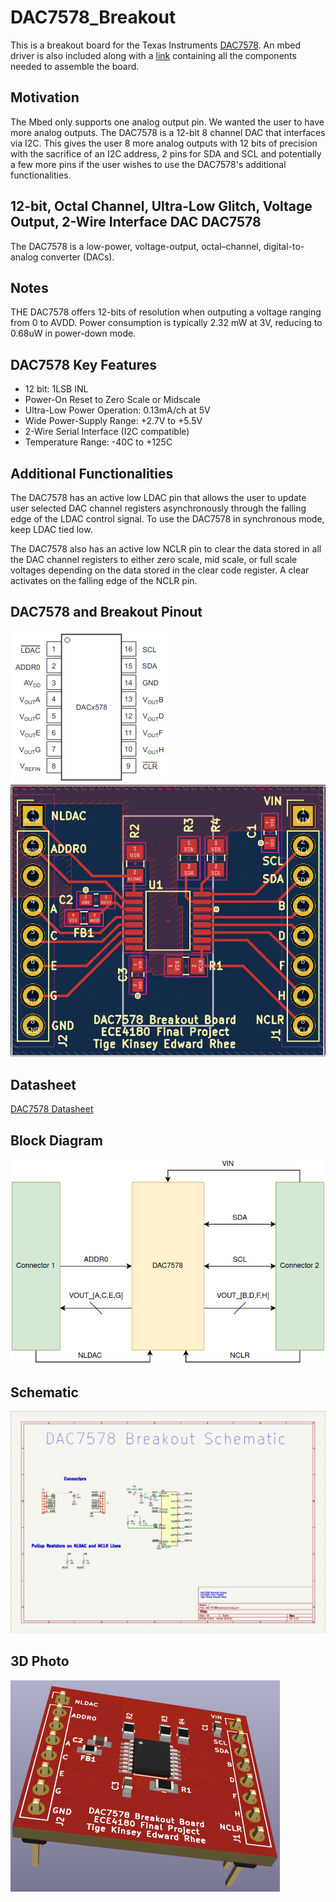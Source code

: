 # DAC7578_Breakout
This is a breakout board for the Texas Instruments [DAC7578](https://www.ti.com/product/DAC7578). An mbed driver is also included along with a [link](https://www.digikey.com/short/53d7nqw4) containing all the components needed to assemble the board.

## Motivation
The Mbed only supports one analog output pin. We wanted the user to have more analog outputs. The DAC7578 is a 12-bit 8 channel DAC that interfaces via I2C. This gives the user 8 more analog outputs with 12 bits of precision with the sacrifice of an I2C address, 2 pins for SDA and SCL and potentially a few more pins if the user wishes to use the DAC7578's additional functionalities.

## 12-bit, Octal Channel, Ultra-Low Glitch, Voltage Output, 2-Wire Interface DAC DAC7578
The DAC7578 is a low-power, voltage-output, octal–channel, digital-to-analog converter (DACs).

## Notes
THE DAC7578 offers 12-bits of resolution when outputing a voltage ranging from 0 to AVDD. Power consumption is typically 2.32 mW at 3V, reducing to 0.68uW in power-down mode.

## DAC7578 Key Features
* 12 bit: 1LSB INL
* Power-On Reset to Zero Scale or Midscale
* Ultra-Low Power Operation: 0.13mA/ch at 5V
* Wide Power-Supply Range: +2.7V to +5.5V
* 2-Wire Serial Interface (I2C compatible)
* Temperature Range: -40C to +125C

## Additional Functionalities
The DAC7578 has an active low LDAC pin that allows the user to update user selected DAC channel registers asynchronously through the falling edge of the LDAC control signal. To use the DAC7578 in synchronous mode, keep LDAC tied low.

The DAC7578 also has an active low NCLR pin to clear the data stored in all the DAC channel registers to either zero scale, mid scale, or full scale voltages depending on the data stored in the clear code register. A clear activates on the falling edge of the NCLR pin.

## DAC7578 and Breakout Pinout
![](./resources/DAC7578Pinout.png)
![](./resources/DAC7578BreakoutPinout.png)

## Datasheet
[DAC7578 Datasheet](https://www.ti.com/lit/ds/symlink/dac7578.pdf?ts=1670937258903&ref_url=https%253A%252F%252Fgoogle.com)

## Block Diagram
![](./resources/BlockDiagram.png)
## Schematic
![](./resources/Schematic.png)

## 3D Photo
![](./resources/board3D.png)